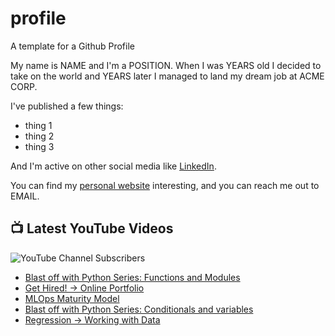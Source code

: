 # profile
A template for a Github Profile

My name is NAME and I'm a POSITION. When I was YEARS old I decided to take on the world and YEARS later I managed to land my dream job at ACME CORP.

I've published a few things:

* thing 1
* thing 2
* thing 3

And I'm active on other social media like [LinkedIn](https://www.linkedin.com/in/NICKNAME).

You can find my [personal website](https://example.com) interesting, and you can reach me out to EMAIL.


## 📺 Latest YouTube Videos

![YouTube Channel Subscribers](https://img.shields.io/youtube/channel/subscribers/UCt56bfntHoZFI60G5NIiTww?label=YouTube%20Subscribers&style=social)

<!-- YOUTUBE-VIDEOS-LIST:START -->
- [Blast off with Python Series: Functions and Modules](https://www.youtube.com/watch?v=4NMm9frfdQQ)
- [Get Hired! → Online Portfolio](https://www.youtube.com/watch?v=lz6ScLnZpW0)
- [MLOps Maturity Model](https://www.youtube.com/watch?v=0TUct3EvGd8)
- [Blast off with Python Series: Conditionals and variables](https://www.youtube.com/watch?v=1cIMLGUsYvA)
- [Regression → Working with Data](https://www.youtube.com/watch?v=11AnOn_OAcE)
<!-- YOUTUBE-VIDEOS-LIST:END -->
